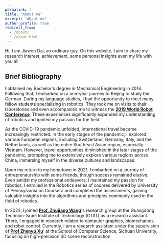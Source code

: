 ```yaml
---
permalink: /
title: "About me"
excerpt: "About me"
author_profile: true
redirect_from: 
  - /about/
  - /about.html
---
```

Hi, I am Jiawen Dai, an ordinary guy. On this website, I aim to share my research interest, achievement, some personal insights even my life with you all.

## Brief Bibliography

I obtained my Bachelor's degree in Mechanical Engineering in 2018. Following that, I embarked on a one-year journey to Beijing to study the German. During my language studies, I had the opportunity to meet many fellow students specializing in robotics. They took me on visits to their laboratories and even accompanied me to witness the **[2019 World Robot Conference](https://www.worldrobotconference.com/)**. These experiences significantly expanded my understanding of robotics and ignited my passion for the field.

As the COVID-19 pandemic unfolded, international travel became increasingly restricted. In the early stages of the pandemic, I explored various European regions, including Switzerland, Germany, Italy, and the Netherlands, as well as the entire Southeast Asian region, especially Vietnam. However, travel opportunities diminished in the later stages of the pandemic, prompting me to extensively explore various regions across China, immersing myself in the diverse cultures and landscapes.

Upon my return to my hometown in 2021, I embarked on a journey of entrepreneurship with some friends, though success remained elusive. Even amidst my professional endeavors, I maintained my passion for robotics, I enrolled in the Robotics series of courses delivered by University of Pennsylvania on Coursera and completed the assessments, gaining valuable insights into the algorithms and principles commonly used in the field of robotics.

In 2022, I joined **[Prof. Zhujiang Wang](https://research.gtiit.edu.cn/en/persons/zhujiang-wang)**'s research group at the Guangdong Technion-Israel Institute of Technology (GTIIT) as a research assistant. There, I engaged in research related to computer graphics, biomechanics, and robot control. Currently, I am a research assistant under the supervision of **[Prof Zhenyu Xu](http://laiw.scu.edu.cn/web/team/ff80808174f8a8a30175cb179d8a0011)**' at the School of Computer Science, Sichuan University, focusing on high-precision 3D scene reconstruction.




